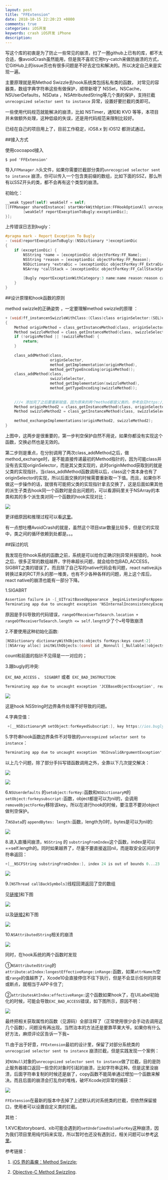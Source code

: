 ```yaml
---
layout: post
title: "FFExtension"
date: 2018-10-15 22:20:23 +0800
comments: true
categories: iOS开发 
keywords: crash iOS开发 iPhone 
description: 
---
```




写这个库的初衷是为了防止一些常见的崩溃，扫了一圈github上已有的库，都不太合适，像avoidCrash虽然能用，但是我不喜欢它用try-catch来做防崩溃的方式，它GitHub上的issue页也有很多问题是不好去定位和解决的。所以决定自己来是实现一遍。



主要原理就是用Method Swizzle去hook系统类包括私有类的函数， 对常见的容器类，数组字典字符串这些有做保护，顺带新增了 NSSet，NSCache，NSUserDefaults，NSData ，NSAttributedString等几个类的保护，支持拦截 `unrecognized selector sent to instance` 异常，设置好要拦截的类即可。

一些使用代码规范就能解决的崩溃，比如 NSTimer，通知和 KVO 等等，本项目并未做额外处理，这种低级的失误，还是用代码规范来限制比较好。

已经在自己的项目用上了，目前工作稳定，iOS8.x 到 iOS12 都测试通过。

<!--more-->



##接入方式

使用cocoapod接入

`$ pod 'FFExtension'`

导入`FFManager.h`头文件，如果你需要拦截部分类的`unrecogzied selector sent to instance` 崩溃，你可以传入一个包含类前缀的数组，比如下面的SSZ，那么所有以SSZ开头的类，都不会再有这个类型的崩溃。

初始化：

```objective-c
__weak typeof(self) weakSelf = self;
[[FFManager sharedInstance] startWorkWithOption:FFHookOptionAll unrecogziedSelectorClassPrefixs:@[@"SSZ"] callBackBlock:^(NSDictionary *exceptionDic) {
        [weakSelf reportExecptionToBugly:exceptionDic];
}];
```

上传错误日志到bugly：

```objective-c
#pragma mark - Report Exception To Bugly
- (void)reportExecptionToBugly:(NSDictionary *)exceptionDic
{
    if (exceptionDic) {
        NSString *name = [exceptionDic objectForKey:FF_Name];
        NSString *reason = [exceptionDic objectForKey:FF_Reason];
        NSDictionary *extraDic = [exceptionDic objectForKey:FF_ExtraDic];
        NSArray *callStack = [exceptionDic objectForKey:FF_CallStackSymbols];
       
        [Bugly reportExceptionWithCategory:3 name:name reason:reason callStack:callStack                        extraInfo:extraDic terminateApp:NO];
    }
}
```



##设计原理和hook函数的原则

method swizzle的正确姿势 ，一定要理解method swizzle的原理 ：

```objective-c
+ (void)ff_instancenSwizzleWithClass:(Class)class originSelector:(SEL)originSelector swizzleSelector:(SEL)swizzleSelector
{
    Method originMethod = class_getInstanceMethod(class, originSelector);
    Method swizzleMethod = class_getInstanceMethod(class, swizzleSelector);
    if (!originMethod || !swizzleMethod) {
        return;
    }
    
    class_addMethod(class,
                    originSelector,
                    method_getImplementation(originMethod),
                    method_getTypeEncoding(originMethod));
    class_addMethod(class,
                    swizzleSelector,
                    method_getImplementation(swizzleMethod),
                    method_getTypeEncoding(swizzleMethod));
    
    
    ///< 添加完了之后要重新赋值，因为原来的两个method都是父类的。参考自见https://github.com/rentzsch/jrswizzle/blob/semver-1.x/JRSwizzle.m
    Method originMethod2 = class_getInstanceMethod(class, originSelector);
    Method swizzleMethod2 = class_getInstanceMethod(class, swizzleSelector);
    
    method_exchangeImplementations(originMethod2, swizzleMethod2);
}

```

上图中，这两步是很重要的，第一步判空保护自然不用说，如果你都没有实现这个函数，交换必然也是无效的。 

第二步则是重点，在分别调用了两次class_addMethod之后，做method_exchange时，是不能直接传递最初的Method指针的，因为可能class并没有去实现originSelector，而是其父类实现的，此时originMethod获取到的就是父类的实现指针。当class_addMethod函数调用以后，class这个类本身也有了originSelector的实现，所以后面交换的时候需要重新取一下值。而且，如果你不做这一步操作的话，就很有可能把父类的实现指针拿去交换了，这是后面如果其他的派生子类去hook同一个函数时是会出问题的，可以看源码里关于NSArray的本类和其的多个派生类对同一个函数的hook实现对比： 

![](/images/2018/10/1.png) 

更详细原因和推理过程可以看[这里](<https://juejin.im/entry/5a1fceddf265da43310d9985>)。 

有一点想吐槽AvoidCrash的就是，虽然这个项目star数量比较多，但是它的实现中，类之间的循环依赖到处都是。。。 



##踩过的坑

我发现在你hook系统的函数之前，系统是可以给你正确识别异常并报错的，hook之后，很多正常的数组越界，字符串超长问题，就会给你包BAD_ACCESS，SIGBRT之类的错误了。而且除了自己写的native代码会有问题，react native从js转换过来的RCT开头的那一堆类，也有不少各种各样的问题，用上这个库后，react native的崩溃也能有一部分下降。

1.SIGABRT

```objective-c
Assertion failure in -[_UITraitBasedAppearance _beginListeningForAppearanceEventsForSetter:], /BuildRoot/Library/Caches/com.apple.xbs/Sources/UIKit/UIKit-3600.9.1/UIAppearance.m:1575
Terminating app due to uncaught exception 'NSInternalInconsistencyException', reason: 'Bad selector setup for -[UIPickerView _setTextColor:]'
```

原因是手抖导致的代码错误，`rangeOfReceiverToSearch.location + rangeOfReceiverToSearch.length <= self.length`少了个`=`号导致崩溃

2.不要使用这种初始化函数:

```objective-c
[NSDictionary dictionaryWithObjects:objects forKeys:keys count:2]
[[NSArray alloc] initWithObjects:(const id _Nonnull [_Nullable])objects count:(NSUInteger)cnt]
```

count和前面的指针不见得是一一对应的；



3.跟bugly的冲突:

`EXC_BAD_ACCESS` 、` SIGABRT` 或者` EXC_BAD_INSTRUCTION`:

```objective-c
Terminating app due to uncaught exception 'JCEBaseObjectException', reason: 'Invalid JCE ext string: __b0x9i_M09ONSStringONSString'
```

![](/images/2018/10/2.png) 

这是hook NSString时边界条件处理不好导致的问题。



4.字典空值：

```objective-c
 +[__NSDictionaryM setObject:forKeyedSubscript:], key https://ios.bugly.qq.com/rqd/sync?aid=688DD054-8A1A-4076-897A-EEC89B4D8923 or object (null) can not be nil
```



5.字符串hook函数边界条件不对导致的`unrecognized selector sent to instance`：

```objective-c
Terminating app due to uncaught exception 'NSInvalidArgumentException', reason: '-[RCTImageView setMAGESOURCESmageSources:]: unrecognized selector sent to instance
```



以上几个问题，除了部分手抖写错函数调用之外，全靠以下几次提交解决：

![](/images/2018/10/3.png) 

![](/images/2018/10/4.png) 



6.`NSUserdefaults` 的`setobject:forKey:`函数和`NSDictionaryM`的`setObject:forkeysubscript:`函数，object都是可以为nil的，会调用`removeObjectForKey`移除该key。所以在进行hook的时候，要注意不要对object做判空保护。 



7.`NSData`的 `appendBytes: length:`函数，length为0时，bytes是可以为nil的:

![](/images/2018/10/5.png) 



8.进入直播间崩溃，`NSString` 的 `substringFromIndex`这个函数，index是可以==self.length的。同时如果越界了，尽量不要直接返回nil，而是取安全区间的字符串返回：

```objective-c
+[__NSCFString substringFromIndex:], index 24 is out of bounds 0...23
```

![](/images/2018/10/6.png) 



9.`[NSThread callBackSymbols]`线程回溯返回了空的数组 

见[链接1](<http://www.gnustep.org/resources/documentation/Developer/Base/Reference/NSThread.html>)和下图

![](/images/2018/10/7.png) 

以及[链接2](<http://landonf.bikemonkey.org/code/objc/Reliable_Crash_Reporting.20110912.html>)和下图

![](/images/2018/10/8.png) 



10.`NSAttributedString`相关的崩溃

![](/images/2018/10/9.png) 

同时，在hook系统的两个函数时发现 

①`NSAttributedString`的`attribute:atIndex:longestEffectiveRange:inRange:`函数，如果`attrName为`空或`range`的值越界了，Xcode10会直接停住不往下执行，但是不会显示任何的异常或断点，就相当于APP卡住了;

②`attributesAtIndex:effectiveRange:`这个函数如果hook了，在UILabel初始化的时候，可能会导致`EXC_BAD_ACCESS`错误，如下图所示，原因不明：

![](/images/2018/10/10.png) 

最终把相关获取属性的函数（见源码）全部注释了（正常使用很少会手动去调用这几个函数），问题没有再出现。当然治本的方法还是要靠苹果大爷。如果你有什么好方法，麻烦评论区告诉一下我~



11.由于出于好意，`FFExtension`最初的设计里，保留了对部分系统类的`unrecogzied selector sent to instance` 崩溃拦截，但是实践发现一个案例： 

对`NSNull`对象的`unrecognized selector sent to instance`做了拦截，目的是防止服务器接口返回一些空的对象时引起的崩溃，比如字符串这种。但是这里没崩溃，后面字符串复制的时候还是崩了，copy函数不能简单通过增加一个函数来解决。而且后面的崩溃会打乱你的堆栈，破坏Xcode对异常的捕获：

![](/images/2018/10/11.png) 

`FFExtension`在最新的版本中去掉了上述默认的对系统类的拦截，但依然保留接口，使用者可以设置自定义类的拦截。



其他：

1.KVC和storyboard、xib可能会遇到的`setUndefinedValueForKey`这种崩溃，因为我们项目里用纯代码来实现，所以暂时也还没有遇到过，相关问题可以参考[这里](<https://tbd.ink/2018/04/04/iOS/18040401.TPreventKVC%E7%9A%84%E4%BD%BF%E7%94%A8%E5%92%8C%E5%AE%9E%E7%8E%B0/index/>)。 



参考链接： 

1. [iOS 界的毒瘤：Method Swizzle](<https://juejin.im/entry/5a1fceddf265da43310d9985>); 

2. [Objective-C Method Swizzling](http://yulingtianxia.com/blog/2017/04/17/Objective-C-Method-Swizzling).